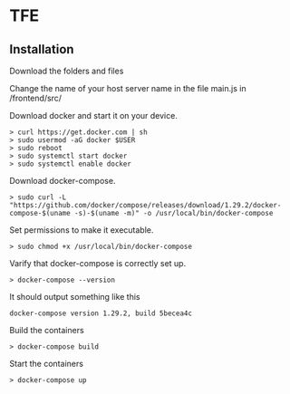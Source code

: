 # TFE

## Installation
Download the folders and files

Change the name of your host server name in the file main.js in /frontend/src/

Download docker and start it on your device.

```
> curl https://get.docker.com | sh
> sudo usermod -aG docker $USER
> sudo reboot
> sudo systemctl start docker
> sudo systemctl enable docker
```

Download docker-compose.

```
> sudo curl -L "https://github.com/docker/compose/releases/download/1.29.2/docker-compose-$(uname -s)-$(uname -m)" -o /usr/local/bin/docker-compose
```

Set permissions to make it executable.

```
> sudo chmod +x /usr/local/bin/docker-compose
```

Varify that docker-compose is correctly set up.

```
> docker-compose --version
```
It should output something like this
```
docker-compose version 1.29.2, build 5becea4c
```

Build the containers

```
> docker-compose build
```

Start the containers

```
> docker-compose up
```